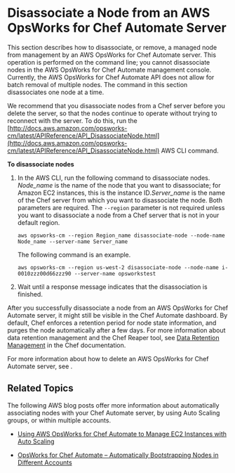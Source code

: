 # Disassociate a Node from an AWS OpsWorks for Chef Automate Server<a name="opscm-disassociate-node"></a>

This section describes how to disassociate, or remove, a managed node from management by an AWS OpsWorks for Chef Automate server\. This operation is performed on the command line; you cannot disassociate nodes in the AWS OpsWorks for Chef Automate management console\. Currently, the AWS OpsWorks for Chef Automate API does not allow for batch removal of multiple nodes\. The command in this section disassociates one node at a time\.

We recommend that you disassociate nodes from a Chef server before you delete the server, so that the nodes continue to operate without trying to reconnect with the server\. To do this, run the [http://docs.aws.amazon.com/opsworks-cm/latest/APIReference/API_DisassociateNode.html](http://docs.aws.amazon.com/opsworks-cm/latest/APIReference/API_DisassociateNode.html) AWS CLI command\.

**To disassociate nodes**

1. In the AWS CLI, run the following command to disassociate nodes\. *Node\_name* is the name of the node that you want to disassociate; for Amazon EC2 instances, this is the instance ID\.*Server\_name* is the name of the Chef server from which you want to disassociate the node\. Both parameters are required\. The `--region` parameter is not required unless you want to disassociate a node from a Chef server that is not in your default region\.

   ```
   aws opsworks-cm --region Region_name disassociate-node --node-name Node_name --server-name Server_name
   ```

   The following command is an example\.

   ```
   aws opsworks-cm --region us-west-2 disassociate-node --node-name i-0010zzz00d66zzz90 --server-name opsworkstest
   ```

1. Wait until a response message indicates that the disassociation is finished\.

After you successfully disassociate a node from an AWS OpsWorks for Chef Automate server, it might still be visible in the Chef Automate dashboard\. By default, Chef enforces a retention period for node state information, and purges the node automatically after a few days\. For more information about data retention management and the Chef Reaper tool, see [Data Retention Management](https://docs.chef.io/data_retention_chef_automate.html) in the Chef documentation\.

For more information about how to delete an AWS OpsWorks for Chef Automate server, see \.

## Related Topics<a name="opscm-disassoc-related"></a>

The following AWS blog posts offer more information about automatically associating nodes with your Chef Automate server, by using Auto Scaling groups, or within multiple accounts\.

+ [Using AWS OpsWorks for Chef Automate to Manage EC2 Instances with Auto Scaling](https://aws.amazon.com/blogs/mt/using-aws-opsworks-for-chef-automate-to-manage-ec2-instances-with-auto-scaling/)

+ [OpsWorks for Chef Automate – Automatically Bootstrapping Nodes in Different Accounts](https://aws.amazon.com/blogs/mt/opsworks-for-chef-automate-automatically-bootstrapping-nodes-in-different-accounts/)
